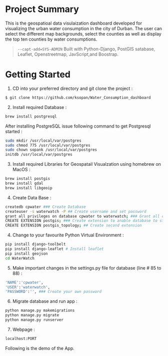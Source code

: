 # Project Summary
This is the geospatioal data visulaization dashboard developed for visualizing the urban water consumption in the city of Durban. The user can select the different map backgrounds, select the counties as well as display the top ten counties by water consumptions. 

> `--capt-add=SYS-ADMIN`
Built with Python-Django, PostGIS satabase, Leaflet, Openstreetmap, JavScript,and Boostrap.

# Getting Started

1.  CD into your preferred directory and git clone the project :

```bash
$ git clone https://github.com/ksopan/Water_Consumption_dashboard
```

2.  Install required Database : 

```bash
brew install postgresql
```
After installing PostgreSQL issue following command to get Postgresql started :
```bash
sudo mkdir /usr/local/var/postgres
sudo chmod 775 /usr/local/var/postgres
sudo chown sopank /usr/local/var/postgres
initdb /usr/local/var/postgres
```

3.  Install required Libraries for Geospatail Visualzation using homebrew on MacOS :

```bash
brew install postgis
brew install gdal
brew install libgeoip
```
4. Create Data Base :

```bash
createdb cpwater ### Create Database
createuser -s waterwatch -P ## Create username and set password
grant all privileges on database cpwater to waterwatch; ### Grant all cptwater privileges to user waterwatch
CREATE EXTENSION postgis; ### Create extension to anable database to store data
CREATE EXTENSION postgis_topology; ## Create second extension
```

4. Change to your favourite Python Virtual Environment :
```bash
pip install django-toolbelt
pip install django-leaflet # Install leaflet
pip install geojson
cd WaterWatch
```

5. Make important changes in the settings.py file for database (line # 85 to 88) :
``` bash
'NAME':'cpwater',
'USER':'waterwatch',
'PASSWORD':'', ### Create your own password
```

6. Migrate database and run app :
```bash
python manage.py makemigrations
python manage.py migrate
python manage.py runserver
```
7. Webpage :

```bash
localhost:PORT 
```


Following is the demo of the App.
